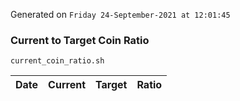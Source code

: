 Generated on `Friday 24-September-2021 at 12:01:45`

### Current to Target Coin Ratio
`current_coin_ratio.sh`

Date|Current|Target|Ratio
---|---|---|---
